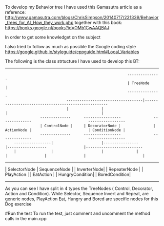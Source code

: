 To develop my Behavior tree I have used this Gamasutra article as a reference:
http://www.gamasutra.com/blogs/ChrisSimpson/20140717/221339/Behavior_trees_for_AI_How_they_work.php
together with this book:
https://books.google.nl/books?id=OMb1CwAAQBAJ

In order to get some knowledget on the subject

I also tried to follow as much as possible the Google coding style
https://google.github.io/styleguide/cppguide.html#Local_Variables


The following is the class strtucture I have used to develop this BT:

********************************************************************************************************************************************************************
															---------------
															| TreeNode 	  |
															---------------
								-----------------------------------|-----------------------------------------------------
								|		 		|			 				|											|
					--------------  	----------------- 				--------------  						-----------------
					| ControlNode |		| DecoratorNode |				| ActionNode |							| ConditionNode |
					--------------		-----------------				--------------							-----------------
		-----------------|						|----------------					|------------------					|--------------------------
		|				 |  					|				|					|				  |					|						   |
---------------  	---------------- 	---------------  	---------------- 	---------------  	------------- 	-----------------  	-----------------
| SelectorNode 		| SequenceNode |	| InverterNode|		| RepeaterNode |	| PlayAction  |		| EatAction |	| HungryCondition|	| BoredCondition|
---------------		----------------	---------------		----------------	---------------		-------------	-----------------	-----------------


As you can see I have split in 4 types the TreeNodes ( Control, Decorator, Action and Condition). While Selector, Sequence Invert and Repeat, are generic nodes, PlayAction
Eat, Hungry and Bored are specific nodes for this Dog exercise

#Run the test
To run the test, just comment and uncomment the method calls in the main.cpp 